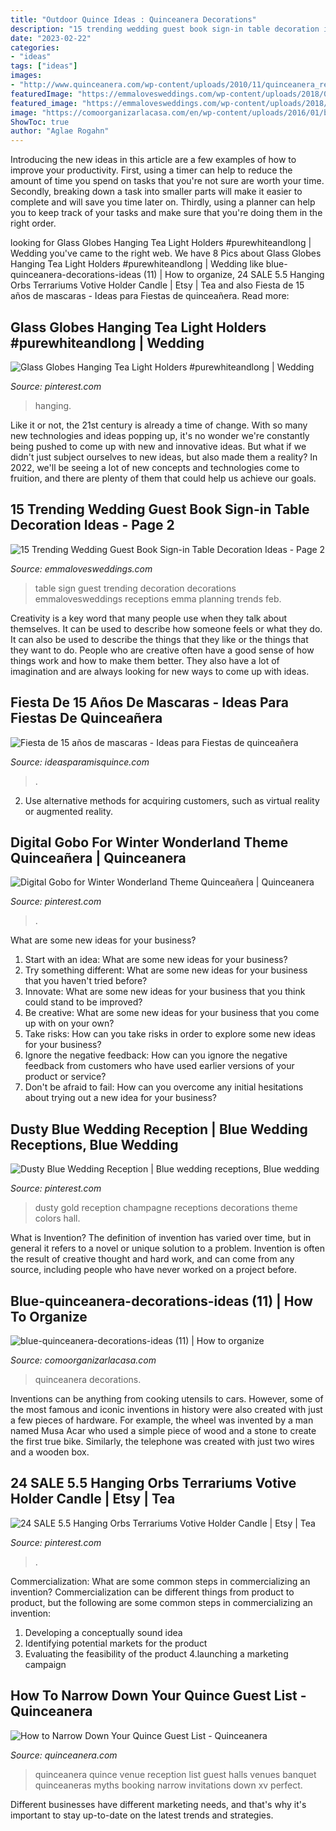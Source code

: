 ```yaml
---
title: "Outdoor Quince Ideas : Quinceanera Decorations"
description: "15 trending wedding guest book sign-in table decoration ideas"
date: "2023-02-22"
categories:
- "ideas"
tags: ["ideas"]
images:
- "http://www.quinceanera.com/wp-content/uploads/2010/11/quinceanera_reception.jpg"
featuredImage: "https://emmalovesweddings.com/wp-content/uploads/2018/02/chic-wedding-guest-book-sign-in-table-decorations.jpg"
featured_image: "https://emmalovesweddings.com/wp-content/uploads/2018/02/chic-wedding-guest-book-sign-in-table-decorations.jpg"
image: "https://comoorganizarlacasa.com/en/wp-content/uploads/2016/01/blue-quinceanera-decorations-ideas-11.jpg"
ShowToc: true
author: "Aglae Rogahn"
---
```



Introducing the new ideas in this article are a few examples of how to improve your productivity. First, using a timer can help to reduce the amount of time you spend on tasks that you're not sure are worth your time. Secondly, breaking down a task into smaller parts will make it easier to complete and will save you time later on. Thirdly, using a planner can help you to keep track of your tasks and make sure that you're doing them in the right order.

	

		
looking for Glass Globes Hanging Tea Light Holders #purewhiteandlong | Wedding you've came to the right web. We have 8 Pics about Glass Globes Hanging Tea Light Holders #purewhiteandlong | Wedding like blue-quinceanera-decorations-ideas (11) | How to organize, 24 SALE 5.5 Hanging Orbs Terrariums Votive Holder Candle | Etsy | Tea and also Fiesta de 15 años de mascaras - Ideas para Fiestas de quinceañera. Read more:
		
    
## Glass Globes Hanging Tea Light Holders #purewhiteandlong | Wedding

<img loading=lazy src="https://i.pinimg.com/736x/f2/9d/bf/f29dbf1912a3d9ca952102c88257d2f9.jpg" onerror="this.onerror=null;this.src='https://tse2.mm.bing.net/th?id=OIP.ytRtvSQ6k57D7Yn8tEGxGgHaLH&amp;pid=15.1';" alt="Glass Globes Hanging Tea Light Holders #purewhiteandlong | Wedding">

_Source: pinterest.com_

>hanging. 

	

Like it or not, the 21st century is already a time of change. With so many new technologies and ideas popping up, it's no wonder we're constantly being pushed to come up with new and innovative ideas. But what if we didn't just subject ourselves to new ideas, but also made them a reality? In 2022, we'll be seeing a lot of new concepts and technologies come to fruition, and there are plenty of them that could help us achieve our goals.

    
## 15 Trending Wedding Guest Book Sign-in Table Decoration Ideas - Page 2

<img loading=lazy src="https://emmalovesweddings.com/wp-content/uploads/2018/02/chic-wedding-guest-book-sign-in-table-decorations.jpg" onerror="this.onerror=null;this.src='https://tse1.mm.bing.net/th?id=OIP.Oo-l_aatW_UQ2Ot-dT7VLQHaLH&amp;pid=15.1';" alt="15 Trending Wedding Guest Book Sign-in Table Decoration Ideas - Page 2">

_Source: emmalovesweddings.com_

>table sign guest trending decoration decorations emmalovesweddings receptions emma planning trends feb. 

	

Creativity is a key word that many people use when they talk about themselves. It can be used to describe how someone feels or what they do. It can also be used to describe the things that they like or the things that they want to do. People who are creative often have a good sense of how things work and how to make them better. They also have a lot of imagination and are always looking for new ways to come up with ideas.

    
## Fiesta De 15 Años De Mascaras - Ideas Para Fiestas De Quinceañera

<img loading=lazy src="http://ideasparamisquince.com/wp-content/uploads/2017/06/fiesta-15-anos-mascaras-11.jpg" onerror="this.onerror=null;this.src='https://tse2.mm.bing.net/th?id=OIP.UHurW254njxIJF8jVCWvUwHaLG&amp;pid=15.1';" alt="Fiesta de 15 años de mascaras - Ideas para Fiestas de quinceañera">

_Source: ideasparamisquince.com_

>. 

	

2. Use alternative methods for acquiring customers, such as virtual reality or augmented reality.

    
## Digital Gobo For Winter Wonderland Theme Quinceañera | Quinceanera

<img loading=lazy src="https://i.pinimg.com/originals/e9/1a/24/e91a24aa965a2c2c59408e5256f86e66.jpg" onerror="this.onerror=null;this.src='https://tse3.mm.bing.net/th?id=OIP.e6sGJCsMf1zmIBa44P0IFQHaNK&amp;pid=15.1';" alt="Digital Gobo for Winter Wonderland Theme Quinceañera | Quinceanera">

_Source: pinterest.com_

>. 

	

What are some new ideas for your business?
1. Start with an idea: What are some new ideas for your business? 
2. Try something different: What are some new ideas for your business that you haven't tried before? 
3. Innovate: What are some new ideas for your business that you think could stand to be improved? 
4. Be creative: What are some new ideas for your business that you come up with on your own? 
5. Take risks: How can you take risks in order to explore some new ideas for your business? 
6. Ignore the negative feedback: How can you ignore the negative feedback from customers who have used earlier versions of your product or service? 
7. Don't be afraid to fail: How can you overcome any initial hesitations about trying out a new idea for your business?

    
## Dusty Blue Wedding Reception | Blue Wedding Receptions, Blue Wedding

<img loading=lazy src="https://i.pinimg.com/originals/dd/88/60/dd8860cfc4f27617ea9729c953eb18a8.jpg" onerror="this.onerror=null;this.src='https://tse3.mm.bing.net/th?id=OIP.V2ydXv520Ef2K5vzzIk2SQHaLH&amp;pid=15.1';" alt="Dusty Blue Wedding Reception | Blue wedding receptions, Blue wedding">

_Source: pinterest.com_

>dusty gold reception champagne receptions decorations theme colors hall. 

	

What is Invention?
The definition of invention has varied over time, but in general it refers to a novel or unique solution to a problem. Invention is often the result of creative thought and hard work, and can come from any source, including people who have never worked on a project before.

    
## Blue-quinceanera-decorations-ideas (11) | How To Organize

<img loading=lazy src="https://comoorganizarlacasa.com/en/wp-content/uploads/2016/01/blue-quinceanera-decorations-ideas-11.jpg" onerror="this.onerror=null;this.src='https://tse4.mm.bing.net/th?id=OIP.kDWrQqZJk2VprHH6du6SgwHaFi&amp;pid=15.1';" alt="blue-quinceanera-decorations-ideas (11) | How to organize">

_Source: comoorganizarlacasa.com_

>quinceanera decorations. 

	

Inventions can be anything from cooking utensils to cars. However, some of the most famous and iconic inventions in history were also created with just a few pieces of hardware. For example, the wheel was invented by a man named Musa Acar who used a simple piece of wood and a stone to create the first true bike. Similarly, the telephone was created with just two wires and a wooden box.

    
## 24 SALE 5.5 Hanging Orbs Terrariums Votive Holder Candle | Etsy | Tea

<img loading=lazy src="https://i.pinimg.com/originals/6d/07/4c/6d074ca1f74a2586335fed35ee2d0999.jpg" onerror="this.onerror=null;this.src='https://tse3.mm.bing.net/th?id=OIP.GatHs76ioQrpScbYQR-LtAHaKp&amp;pid=15.1';" alt="24 SALE 5.5 Hanging Orbs Terrariums Votive Holder Candle | Etsy | Tea">

_Source: pinterest.com_

>. 

	

Commercialization: What are some common steps in commercializing an invention?
Commercialization can be different things from product to product, but the following are some common steps in commercializing an invention:
1. Developing a conceptually sound idea 
2. Identifying potential markets for the product 
3. Evaluating the feasibility of the product 
4.launching a marketing campaign 

    
## How To Narrow Down Your Quince Guest List - Quinceanera

<img loading=lazy src="http://www.quinceanera.com/wp-content/uploads/2010/11/quinceanera_reception.jpg" onerror="this.onerror=null;this.src='https://tse1.mm.bing.net/th?id=OIP.xcu05V3yTPV2V2ln0Au9JwHaD8&amp;pid=15.1';" alt="How to Narrow Down Your Quince Guest List - Quinceanera">

_Source: quinceanera.com_

>quinceanera quince venue reception list guest halls venues banquet quinceaneras myths booking narrow invitations down xv perfect. 

	

Different businesses have different marketing needs, and that's why it's important to stay up-to-date on the latest trends and strategies.

